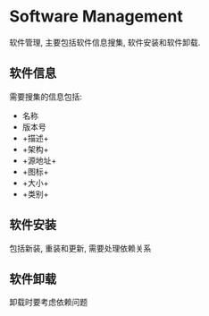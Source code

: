 # Software Management

软件管理, 主要包括软件信息搜集, 软件安装和软件卸载.

## 软件信息

需要搜集的信息包括:

- 名称
- 版本号
- +描述+
- +架构+
- +源地址+
- +图标+
- +大小+
- +类别+


## 软件安装

包括新装, 重装和更新, 需要处理依赖关系


## 软件卸载

卸载时要考虑依赖问题
